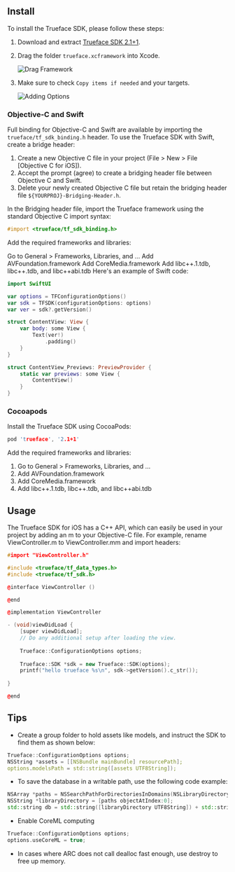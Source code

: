 ## Install

To install the Trueface SDK, please follow these steps:

1. Download and extract [Trueface SDK 2.1+1](https://github.com/netdur/trueface-libraries-docs/releases/tag/v2.1%2B1).
2. Drag the folder `trueface.xcframework` into Xcode.

   ![Drag Framework](assets/assets/v1.6/ios/images/drag_framework.png)

3. Make sure to check `Copy items if needed` and your targets.

   ![Adding Options](assets/assets/v1.6/ios/images/adding_options.png)

### Objective-C and Swift

Full binding for Objective-C and Swift are available by importing the `trueface/tf_sdk_binding.h` header. To use the Trueface SDK with Swift, create a bridge header:

1. Create a new Objective C file in your project (File > New > File [Objective C for iOS]).
2. Accept the prompt (agree) to create a bridging header file between Objective C and Swift.
3. Delete your newly created Objective C file but retain the bridging header file `${YOURPROJ}-Bridging-Header.h`.

In the Bridging header file, import the Trueface framework using the standard Objective C import syntax:

```objective-c
#import <trueface/tf_sdk_binding.h>
```

Add the required frameworks and libraries:

Go to General > Frameworks, Libraries, and …
Add AVFoundation.framework
Add CoreMedia.framework
Add libc++.1.tdb, libc++.tdb, and libc++abi.tdb
Here's an example of Swift code:

```Swift
import SwiftUI

var options = TFConfigurationOptions()
var sdk = TFSDK(configurationOptions: options)
var ver = sdk?.getVersion()

struct ContentView: View {
    var body: some View {
        Text(ver!)
            .padding()
    }
}

struct ContentView_Previews: PreviewProvider {
    static var previews: some View {
        ContentView()
    }
}
```

### Cocoapods

Install the Trueface SDK using CocoaPods:

```cpp
pod 'trueface', '2.1+1'
```

Add the required frameworks and libraries:

1. Go to General > Frameworks, Libraries, and …
2. Add AVFoundation.framework
3. Add CoreMedia.framework
4. Add libc++.1.tdb, libc++.tdb, and libc++abi.tdb

## Usage

The Trueface SDK for iOS has a C++ API, which can easily be used in your project by adding an m to your Objective-C file. For example, rename ViewController.m to ViewController.mm and import headers:

```cpp
#import "ViewController.h"

#include <trueface/tf_data_types.h>
#include <trueface/tf_sdk.h>

@interface ViewController ()

@end

@implementation ViewController

- (void)viewDidLoad {
    [super viewDidLoad];
    // Do any additional setup after loading the view.
    
    Trueface::ConfigurationOptions options;
    
    Trueface::SDK *sdk = new Trueface::SDK(options);
    printf("hello trueface %s\n", sdk->getVersion().c_str());
    
}

@end
```

## Tips

* Create a group folder to hold assets like models, and instruct the SDK to find them as shown below:

```cpp
Trueface::ConfigurationOptions options;
NSString *assets = [[NSBundle mainBundle] resourcePath];
options.modelsPath = std::string([assets UTF8String]);
```

* To save the database in a writable path, use the following code example:

```cpp
NSArray *paths = NSSearchPathForDirectoriesInDomains(NSLibraryDirectory, NSUserDomainMask, YES);
NSString *libraryDirectory = [paths objectAtIndex:0];
std::string db = std::string([libraryDirectory UTF8String]) + std::string("/test.db");
```

* Enable CoreML computing

```cpp
Trueface::ConfigurationOptions options;
options.useCoreML = true;
```

* In cases where ARC does not call dealloc fast enough, use destroy to free up memory.

